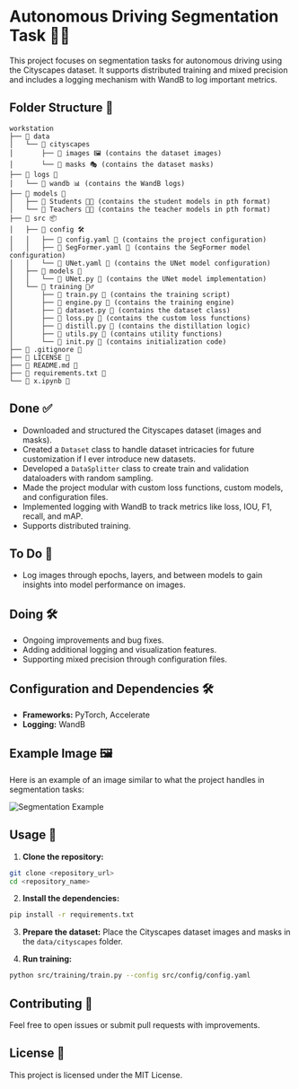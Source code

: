 # Autonomous Driving Segmentation Task 🚗🎨

This project focuses on segmentation tasks for autonomous driving using the Cityscapes dataset. It supports distributed training and mixed precision and includes a logging mechanism with WandB to log important metrics.

## Folder Structure 📂

```
workstation
├── 📁 data
│   └── 📁 cityscapes
│       ├── 📁 images 🖼️ (contains the dataset images)
│       └── 📁 masks 🎭 (contains the dataset masks)
├── 📁 logs 📝
│   └── 📁 wandb 📊 (contains the WandB logs)
├── 📁 models 🤖
│   ├── 📁 Students 👩‍🎓 (contains the student models in pth format)
│   └── 📁 Teachers 👨‍🏫 (contains the teacher models in pth format)
├── 📁 src 📦
│   ├── 📁 config 🛠️
│   │   ├── 📄 config.yaml 📝 (contains the project configuration)
│   │   ├── 📄 SegFormer.yaml 📝 (contains the SegFormer model configuration)
│   │   └── 📄 UNet.yaml 📝 (contains the UNet model configuration)
│   ├── 📁 models 🤖
│   │   └── 📄 UNet.py 📝 (contains the UNet model implementation)
│   └── 📁 training 🏋️‍♂️
│       ├── 📄 train.py 📝 (contains the training script)
│       ├── 📄 engine.py 📝 (contains the training engine)
│       ├── 📄 dataset.py 📝 (contains the dataset class)
│       ├── 📄 loss.py 📝 (contains the custom loss functions)
│       ├── 📄 distill.py 📝 (contains the distillation logic)
│       ├── 📄 utils.py 📝 (contains utility functions)
│       └── 📄 init.py 📝 (contains initialization code)
├── 📄 .gitignore 📝
├── 📄 LICENSE 📝
├── 📄 README.md 📝
├── 📄 requirements.txt 📝
└── 📄 x.ipynb 📝
```

## Done ✅

- Downloaded and structured the Cityscapes dataset (images and masks).
- Created a `Dataset` class to handle dataset intricacies for future customization if I ever introduce new datasets.
- Developed a `DataSplitter` class to create train and validation dataloaders with random sampling.
- Made the project modular with custom loss functions, custom models, and configuration files.
- Implemented logging with WandB to track metrics like loss, IOU, F1, recall, and mAP.
- Supports distributed training.

## To Do 📝

- Log images through epochs, layers, and between models to gain insights into model performance on images.

## Doing 🛠️

- Ongoing improvements and bug fixes.
- Adding additional logging and visualization features.
- Supporting mixed precision through configuration files.

## Configuration and Dependencies 🛠️

- **Frameworks:** PyTorch, Accelerate
- **Logging:** WandB

## Example Image 🖼️

Here is an example of an image similar to what the project handles in segmentation tasks:

![Segmentation Example](https://www.cityscapes-dataset.com/example_image.png)

## Usage 🚀

1. **Clone the repository:**

```bash
git clone <repository_url>
cd <repository_name>
```

2. **Install the dependencies:**

```bash
pip install -r requirements.txt
```

3. **Prepare the dataset:**
   Place the Cityscapes dataset images and masks in the `data/cityscapes` folder.

4. **Run training:**

```bash
python src/training/train.py --config src/config/config.yaml
```

## Contributing 🤝

Feel free to open issues or submit pull requests with improvements.

## License 📄

This project is licensed under the MIT License.
